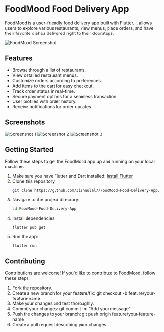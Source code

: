 # FoodMood Food Delivery App

FoodMood is a user-friendly food delivery app built with Flutter. It allows users to explore various restaurants, view menus, place orders, and have their favorite dishes delivered right to their doorsteps.

![FoodMood Screenshot](screenshots/screenshot1.png)

## Features

- Browse through a list of restaurants.
- View detailed restaurant menus.
- Customize orders according to preferences.
- Add items to the cart for easy checkout.
- Track order status in real-time.
- Secure payment options for a seamless transaction.
- User profiles with order history.
- Receive notifications for order updates.

## Screenshots

![Screenshot 1](screenshots/screenshot1.png)
![Screenshot 2](screenshots/screenshot2.png)
![Screenshot 3](screenshots/screenshot3.png)

## Getting Started

Follow these steps to get the FoodMood app up and running on your local machine:

1. Make sure you have Flutter and Dart installed: [Install Flutter](https://flutter.dev/docs/get-started/install)
2. Clone this repository:
   ```sh
   git clone https://github.com/Jishnulal7/FoodMood-Food-Delivery-App.git
3. Navigate to the project directory:
   ```sh
   cd FoodMood-Food-Delivery-App
4. Install dependencies:
   ```sh
   flutter pub get
5. Run the app:
   ```sh
   flutter run

## Contributing

Contributions are welcome! If you'd like to contribute to FoodMood, follow these steps:

 1. Fork the repository.
 2. Create a new branch for your feature/fix: git checkout -b feature/your-feature-name
 3. Make your changes and test thoroughly.
 4. Commit your changes: git commit -m "Add your message"
 5. Push the changes to your branch: git push origin feature/your-feature-name
 6. Create a pull request describing your changes.


